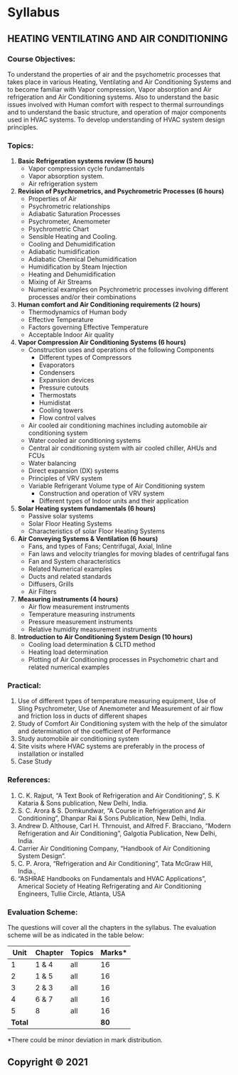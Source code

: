 # Syllabus

## HEATING VENTILATING AND AIR CONDITIONING

### Course Objectives:

To understand the properties of air and the psychometric processes that takes place in various Heating, Ventilating and Air Conditioning Systems and to become familiar with Vapor compression, Vapor absorption and Air refrigeration and Air Conditioning systems. Also to understand the basic issues involved with Human comfort with respect to thermal surroundings and to understand the basic structure, and operation of major components used in HVAC systems. To develop understanding of HVAC system design principles.

### Topics:

1. **Basic Refrigeration systems review (5 hours)**
    * Vapor compression cycle fundamentals
    * Vapor absorption system.
    * Air refrigeration system
2. **Revision of Psychrometrics, and Psychrometric Processes (6 hours)**
    * Properties of Air
    * Psychrometric relationships
    * Adiabatic Saturation Processes
    * Psychrometer, Anemometer
    * Psychrometric Chart
    * Sensible Heating and Cooling.
    * Cooling and Dehumidification
    * Adiabatic humidification
    * Adiabatic Chemical Dehumidification
    * Humidification by Steam Injection
    * Heating and Dehumidification
    * Mixing of Air Streams
    * Numerical examples on Psychrometric processes involving different processes and/or their combinations
3. **Human comfort and Air Conditioning requirements (2 hours)**
    * Thermodynamics of Human body
    * Effective Temperature
    * Factors governing Effective Temperature
    * Acceptable Indoor Air quality
4. **Vapor Compression Air Conditioning Systems (6 hours)**
    * Construction uses and operations of the following Components
        * Different types of Compressors
        * Evaporators
        * Condensers
        * Expansion devices
        * Pressure cutouts
        * Thermostats
        * Humidistat
        * Cooling towers
        * Flow control valves
    * Air cooled air conditioning machines including automobile air conditioning system
    * Water cooled air conditioning systems
    * Central air conditioning system with air cooled chiller, AHUs and FCUs
    * Water balancing
    * Direct expansion (DX) systems
    * Principles of VRV system
    * Variable Refrigerant Volume type of Air Conditioning system
        * Construction and operation of VRV system
        * Different types of Indoor units and their application
5. **Solar Heating system fundamentals (6 hours)**
    * Passive solar systems
    * Solar Floor Heating Systems
    * Characteristics of solar Floor Heating Systems
6. **Air Conveying Systems & Ventilation (6 hours)**
    * Fans, and types of Fans; Centrifugal, Axial, Inline
    * Fan laws and velocity triangles for moving blades of centrifugal fans
    * Fan and System characteristics
    * Related Numerical examples
    * Ducts and related standards
    * Diffusers, Grills
    * Air Filters
7. **Measuring instruments (4 hours)**
    * Air flow measurement instruments
    * Temperature measuring instruments
    * Pressure measurement instruments
    * Relative humidity measurement instruments
8. **Introduction to Air Conditioning System Design (10 hours)**
    * Cooling load determination & CLTD method
    * Heating load determination
    * Plotting of Air Conditioning processes in Psychometric chart and related numerical examples

### Practical:

1. Use of different types of temperature measuring equipment, Use of Sling Psychrometer, Use of Anemometer and Measurement of air flow and friction loss in ducts of different shapes
2. Study of Comfort Air Conditioning system with the help of the simulator and determination of the coefficient of Performance
3. Study automobile air conditioning system
4. Site visits where HVAC systems are preferably in the process of installation or installed
5. Case Study

### References:

1. C. K. Rajput, “A Text Book of Refrigeration and Air Conditioning”, S. K Kataria & Sons publication, New Delhi, India.
2. S. C. Arora & S. Domkundwar, “A Course in Refrigeration and Air Conditioning”, Dhanpar Rai & Sons Publication, New Delhi, India.
3. Andrew D. Althouse, Carl H. Thrnouist, and Alfred F. Bracciano, “Modern Refrigeration and Air Conditioning”, Galgotia Publication, New Delhi, India.
4. Carrier Air Conditioning Company, “Handbook of Air Conditioning System Design”.
5. C. P. Arora, “Refrigeration and Air Conditioning”, Tata McGraw Hill, India.,
6. “ASHRAE Handbooks on Fundamentals and HVAC Applications”, Americal Society of Heating Refrigerating and Air Conditioning Engineers, Tullie Circle, Atlanta, USA

### Evaluation Scheme:

The questions will cover all the chapters in the syllabus. The evaluation scheme will be as indicated in the table below:

| Unit | Chapter | Topics | Marks* |
|---|---|---|---|
| 1 | 1 & 4 | all | 16 |
| 2 | 1 & 5 | all | 16 |
| 3 | 2 & 3 | all | 16 |
| 4 | 6 & 7 | all | 16 |
| 5 | 8 | all | 16 |
| **Total** | | | **80** |

\*There could be minor deviation in mark distribution.

## Copyright © 2021 
